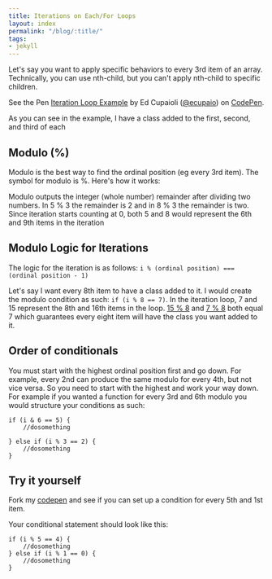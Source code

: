 ```yaml
---
title: Iterations on Each/For Loops
layout: index
permalink: "/blog/:title/"
tags:
- jekyll
---
```


Let's say you want to apply specific behaviors to every 3rd item of an array. Technically, you can use nth-child, but you can't apply nth-child to specific children.

<p data-height="300" data-theme-id="20092" data-slug-hash="WZwBEa" data-default-tab="js,result" data-user="ecupaio" data-embed-version="2" data-pen-title="Iteration Loop Example" class="codepen">See the Pen <a href="https://codepen.io/ecupaio/pen/WZwBEa/">Iteration Loop Example</a> by Ed Cupaioli (<a href="https://codepen.io/ecupaio">@ecupaio</a>) on <a href="https://codepen.io">CodePen</a>.</p>
<script async src="https://production-assets.codepen.io/assets/embed/ei.js"></script>

As you can see in the example, I have a class added to the first, second, and third of each  
## Modulo (%)
Modulo is the best way to find the ordinal position (eg every 3rd item). The symbol for modulo is %. Here's how it works:

Modulo outputs the integer (whole number) remainder after dividing two numbers. In 5 % 3 the remainder is 2 and in 8 % 3 the remainder is two. Since iteration starts counting at 0, both 5 and 8 would represent the 6th and 9th items in the iteration

## Modulo Logic for Iterations
The logic for the iteration is as follows:
`i % (ordinal position) === (ordinal position - 1)`

Let's say I want every 8th item to have a class added to it. I would create the modulo condition as such: `if (i % 8 == 7)`. In the iteration loop, 7 and 15 represent the 8th and 16th items in the loop. [15 % 8](https://www.miniwebtool.com/modulo-calculator/?number1=15&number2=8) and [7 % 8](https://www.miniwebtool.com/modulo-calculator/?number1=7&number2=8) both equal 7 which guarantees every eight item will have the class you want added to it.

## Order of conditionals

You must start with the highest ordinal position first and go down. For example, every 2nd can produce the same modulo for every 4th, but not vice versa. So you need to start with the highest and work your way down. For example if you wanted a function for every 3rd and 6th modulo you would structure your conditions as such:

```
if (i & 6 == 5) {
	//dosomething

} else if (i % 3 == 2) {
	//dosomething
}
```

## Try it yourself
Fork my [codepen](https://codepen.io/ecupaio/pen/WZwBEa) and see if you can set up a condition for every 5th and 1st item.

Your conditional statement should look like this:

```
if (i % 5 == 4) {
	//dosomething
} else if (i % 1 == 0) {
	//dosomething
}

```
